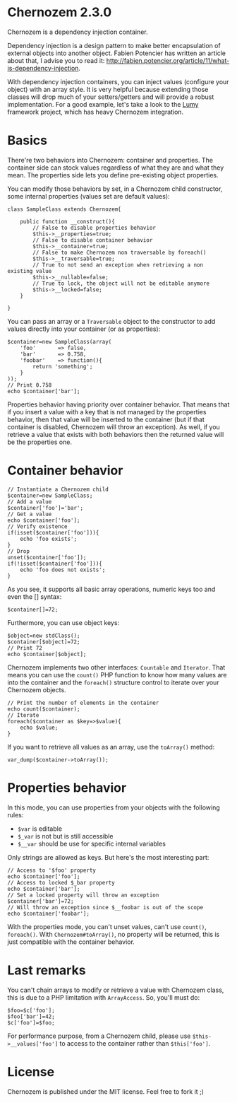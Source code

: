 Chernozem 2.3.0
===============

Chernozem is a dependency injection container.

Dependency injection is a design pattern to make better encapsulation of external objects into another object. Fabien Potencier has written an article about that, I advise you to read it: http://fabien.potencier.org/article/11/what-is-dependency-injection.

With dependency injection containers, you can inject values (configure your object) with an array style. It is very helpful because extending those classes will drop much of your setters/getters and will provide a robust implementation. For a good example, let's take a look to the [Lumy](https://github.com/pyrsmk/Lumy) framework project, which has heavy Chernozem integration.

Basics
======

There're two behaviors into Chernozem: container and properties. The container side can stock values regardless of what they are and what they mean. The properties side lets you define pre-existing object properties.

You can modify those behaviors by set, in a Chernozem child constructor, some internal properties (values set are default values):

    class SampleClass extends Chernozem{
    
        public function __construct(){
            // False to disable properties behavior
            $this->__properties=true;
            // False to disable container behavior
            $this->__container=true;
            // False to make Chernozem non traversable by foreach()
            $this->__traversable=true;
            // True to not send an exception when retrieving a non existing value
            $this->__nullable=false;
            // True to lock, the object will not be editable anymore
            $this->__locked=false;
        }
        
    }

You can pass an array or a `Traversable` object to the constructor to add values directly into your container (or as properties):

    $container=new SampleClass(array(
        'foo'       => false,
        'bar'       => 0.758,
        'foobar'    => function(){
            return 'something';
        }
    ));
    // Print 0.758
    echo $container['bar'];

Properties behavior having priority over container behavior. That means that if you insert a value with a key that is not managed by the properties behavior, then that value will be inserted to the container (but if that container is disabled, Chernozem will throw an exception). As well, if you retrieve a value that exists with both behaviors then the returned value will be the properties one.

Container behavior
==================

    // Instantiate a Chernozem child
    $container=new SampleClass;
    // Add a value
    $container['foo']='bar';
    // Get a value
    echo $container['foo'];
    // Verify existence
    if(isset($container['foo'])){
        echo 'foo exists';
    }
    // Drop
    unset($container['foo']);
    if(!isset($container['foo'])){
        echo 'foo does not exists';
    }

As you see, it supports all basic array operations, numeric keys too and even the [] syntax:

    $container[]=72;

Furthermore, you can use object keys:

    $object=new stdClass();
    $container[$object]=72;
    // Print 72
    echo $container[$object];

Chernozem implements two other interfaces: `Countable` and `Iterator`. That means you can use the `count()` PHP function to know how many values are into the container and the `foreach()` structure control to iterate over your Chernozem objects.

    // Print the number of elements in the container
    echo count($container);
    // Iterate
    foreach($container as $key=>$value){
        echo $value;
    }

If you want to retrieve all values as an array, use the `toArray()` method:

    var_dump($container->toArray());

Properties behavior
===================

In this mode, you can use properties from your objects with the following rules:

- `$var` is editable
- `$_var` is not but is still accessible
- `$__var` should be use for specific internal variables

Only strings are allowed as keys. But here's the most interesting part:

    // Access to '$foo' property
    echo $container['foo'];
    // Access to locked $_bar property
    echo $container['bar'];
    // Set a locked property will throw an exception
    $container['bar']=72;
    // Will throw an exception since $__foobar is out of the scope
    echo $container['foobar'];

With the properties mode, you can't unset values, can't use `count()`, `foreach()`. With `Chernozem#toArray()`, no property will be returned, this is just compatible with the container behavior.

Last remarks
============

You can't chain arrays to modify or retrieve a value with Chernozem class, this is due to a PHP limitation with `ArrayAccess`. So, you'll must do:

    $foo=$c['foo'];
    $foo['bar']=42;
    $c['foo']=$foo;

For performance purpose, from a Chernozem child, please use `$this->__values['foo']` to access to the container rather than `$this['foo']`.

License
=======

Chernozem is published under the MIT license. Feel free to fork it ;)
